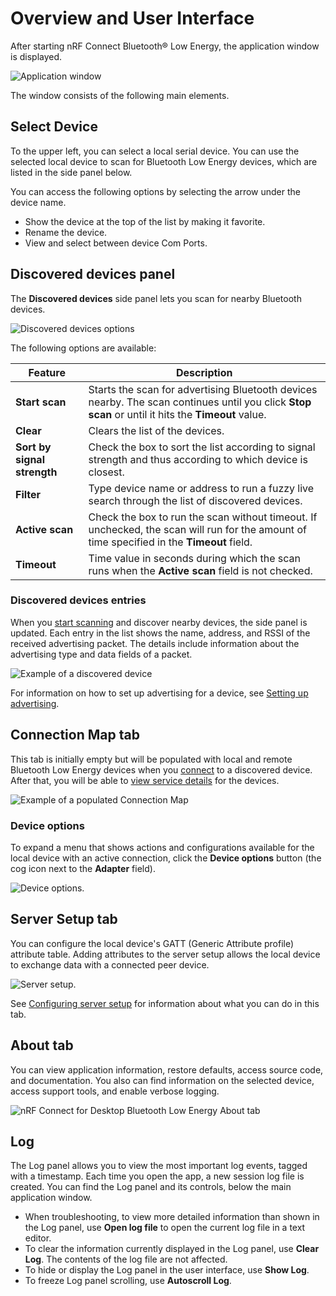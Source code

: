 # Overview and User Interface

After starting nRF Connect Bluetooth® Low Energy, the application window is displayed.

![Application window](./screenshots/nRF_connect_app_window.png "Application window")

The window consists of the following main elements.

## Select Device

To the upper left, you can select a local serial device. You can use the selected local device to scan for Bluetooth Low Energy devices, which are listed in the side panel below.

You can access the following options by selecting the arrow under the device name.

- Show the device at the top of the list by making it favorite.
- Rename the device.
- View and select between device Com Ports.

## Discovered devices panel

The **Discovered devices** side panel lets you scan for nearby Bluetooth devices.

![Discovered devices options](./screenshots/discovered_devices.png "Discovered devices options")

The following options are available:

| Feature                       | Description                                                                                                                                                                                                                                                   |
|-------------------------------|---------------------------------------------------------------------------------------------------------------------------------------------------------------------------------------------------------------------------------------------------------------|
| **Start scan**                | Starts the scan for advertising Bluetooth devices nearby. The scan continues until you click **Stop scan** or until it hits the **Timeout** value.                                                                                                        |
| **Clear**                     | Clears the list of the devices.                                                                                                                                                                                                                                |
| **Sort by signal strength**   | Check the box to sort the list according to signal strength and thus according to which device is closest.                                                                                                                                                  |
| **Filter**                    | Type device name or address to run a fuzzy live search through the list of discovered devices.                                                                                                                                                              |
| **Active scan**               | Check the box to run the scan without timeout. If unchecked, the scan will run for the amount of time specified in the **Timeout** field.                                                                                                                  |
| **Timeout**                   | Time value in seconds during which the scan runs when the **Active scan** field is not checked.                                                                                                                                                              |

### Discovered devices entries

When you [start scanning](./connecting_devices.md) and discover nearby devices, the side panel is updated.
Each entry in the list shows the name, address, and RSSI of the received advertising packet.
The details include information about the advertising type and data fields of a packet.

![Example of a discovered device](./screenshots/discovered_devices_example.png "Example of a discovered device")

For information on how to set up advertising for a device, see [Setting up advertising](./advertising_setup.md).

## Connection Map tab

This tab is initially empty but will be populated with local and remote Bluetooth Low Energy devices when you [connect](./connecting_devices.md) to a discovered device.
After that, you will be able to [view service details](./service_discovery.md) for the devices.

![Example of a populated Connection Map](./screenshots/nRF_connect_discovered_services.png "Example of a populated Connection Map")

### Device options

To expand a menu that shows actions and configurations available for the local device with an active connection, click the **Device options** button (the cog icon next to the **Adapter** field).

![Device options](./screenshots/device_options.png).

## Server Setup tab

You can configure the local device's GATT (Generic Attribute profile) attribute table. Adding attributes to the server setup allows the local device to exchange data with a connected peer device.

![Server setup](./screenshots/server_setup.png).

See [Configuring server setup](./maintaining_server_setup.md) for information about what you can do in this tab.

## About tab

You can view application information, restore defaults, access source code, and documentation. You also can find information on the selected device, access support tools, and enable verbose logging.

![nRF Connect for Desktop Bluetooth Low Energy About tab](./screenshots/nRF_Connect_for_Desktop_BLE_about.png "nRF Connect for Desktop Bluetooth Low Energy About tab")

## Log

The Log panel allows you to view the most important log events, tagged with a timestamp. Each time you open the app, a new session log file is created. You can find the Log panel and its controls, below the main application window.

- When troubleshooting, to view more detailed information than shown in the Log panel, use **Open log file** to open the current log file in a text editor.
- To clear the information currently displayed in the Log panel, use **Clear Log**. The contents of the log file are not affected.
- To hide or display the Log panel in the user interface, use **Show Log**.
- To freeze Log panel scrolling, use **Autoscroll Log**.